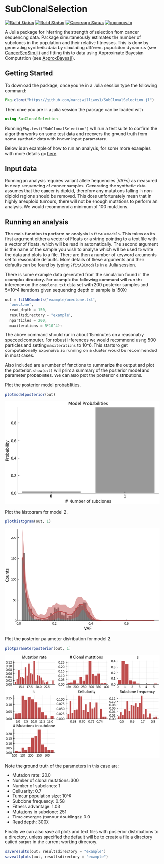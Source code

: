 # SubClonalSelection

[![Build Status](https://travis-ci.org/marcjwilliams1/SubClonalSelection.jl.svg?branch=master)](https://travis-ci.org/marcjwilliams1/SubClonalSelection.jl)
[![Build Status](https://ci.appveyor.com/api/projects/status/github/marcjwilliams1/SubClonalSelection.jl?branch=master&svg=true)](https://ci.appveyor.com/project/marcjwilliams1/SubClonalSelection-jl/branch/master)
[![Coverage Status](https://coveralls.io/repos/github/marcjwilliams1/SubClonalSelection.jl/badge.svg?branch=master)](https://coveralls.io/github/marcjwilliams1/SubClonalSelection.jl?branch=master)
[![codecov.io](http://codecov.io/github/marcjwilliams1/SubClonalSelection.jl/coverage.svg?branch=master)](http://codecov.io/github/marcjwilliams1/SubClonalSelection.jl?branch=master)

A Julia package for inferring the strength of selection from cancer sequencing data. Package simultaneously estimates the number of subclones in the population and their relative fitnesses. This is done by generating synthetic data by simulating different population dynamics (see [CancerSeqSim.jl](https://github.com/marcjwilliams1/CancerSeqSim.jl)) and fitting this to data using Approximate Bayesian Computation (see [ApproxBayes.jl](https://github.com/marcjwilliams1/ApproxBayes.jl)).

## Getting Started
To download the package, once you're in a Julia session type the following command:
```julia
Pkg.clone("https://github.com/marcjwilliams1/SubClonalSelection.jl")
```

Then once you are in a julia session the package can be loaded with
```julia
using SubClonalSelection
```
Running `Pkg.test("SubClonalSelection")` will run a test suite to confirm the algorithm works on some test data and recovers the ground truth from some synthetic data with known input parameters.

Below is an example of how to run an analysis, for some more examples with more details go [here](https://github.com/marcjwilliams1/SubClonalSelection.jl/tree/master/example).

## Input data
Running an analysis requires variant allele frequencies (VAFs) as measured in deep sequencing of cancer samples. Generating the synthetic data assumes that the cancer is diploid, therefore any mutations falling in non-diploid regions should be removed. This does unfortunately mean that in highly aneuploid tumours, there will not be enough mutations to perform an analysis. We would recommend a minimum of 100 mutations.

## Running an analysis
The main function to perform an analysis is ```fitABCmodels```. This takes as its first argument either a vector of Floats or a string pointing to a text file with a vector of floats, which will be read in automatically. The second argument is the name of the sample you wish to analyse which will be used to write the data and plots to a file. There are then a number of keyword arguments set to reasonable defaults. More details of these arguments and their defaults can be found by typing ```?fitABCmodels``` in a Julia session.

There is some example data generated from the simulation found in the examples directory. For example the following command will run the inference on the ```oneclone.txt``` data set with 200 posterior samples and 5*10^4 iterations given sequencing depth of sample is 150X:
```julia
out = fitABCmodels("example/oneclone.txt",
  "oneclone",
  read_depth = 150,
  resultsdirectory = "example",
  nparticles = 200,
  maxiterations = 5*10^4);
```
The above command should run in about 15 minutes on a reasonably specced computer. For robust inferences we would recommend using 500 particles and setting ```maxiterations``` to 10^6. This starts to get computationally expensive so running on a cluster would be recommended in most cases.

Also included are a number of functions to summarize the output and plot the posterior. ```show(out)``` will print a summary of the posterior model and parameter probabilities. We can also plot the posterior distributions.

Plot the posterior model probabilities.
```julia
plotmodelposterior(out)
```
![plot](/example/oneclone/plots/oneclone-modelposterior.png)

Plot the histogram for model 2.
```julia
plothistogram(out, 1)
```
![plot](/example/oneclone/plots/oneclone-histogram-1clone.png)

Plot the posterior parameter distribution for model 2.
```julia
plotparameterposterior(out, 1)
```
![plot](/example/oneclone/plots/oneclone-posterior-1clone.png)

Note the ground truth of the parameters in this case are:

- Mutation rate: 20.0
- Number of clonal mutations: 300
- Number of subclones: 1
- Cellularity: 0.7
- Tumour population size: 10^6
- Subclone frequency: 0.58
- Fitness advantage: 1.03
- Mutations in subclone: 251
- Time emerges (tumour doublings): 9.0
- Read depth: 300X

Finally we can also save all plots and text files with posterior distributions to a directory, unless specified the default will be to create a file a directory called ```output``` in the current working directory.

```julia
saveresults(out; resultsdirectory = "example")
saveallplots(out, resultsdirectory = "example")
```
